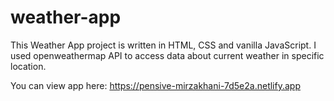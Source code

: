 # weather-app

This Weather App project is written in HTML, CSS and vanilla JavaScript.
I used openweathermap API to access data about current weather in specific location.

You can view app here:
https://pensive-mirzakhani-7d5e2a.netlify.app
